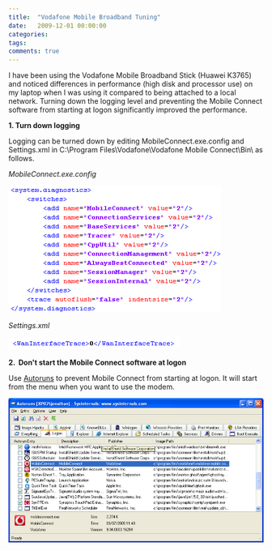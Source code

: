```yaml
---
title:  "Vodafone Mobile Broadband Tuning"
date:   2009-12-01 00:00:00
categories:
tags:
comments: true
---
```


I have been using the Vodafone Mobile Broadband Stick (Huawei K3765) and noticed differences in performance (high disk and processor use) on my laptop when I was using it compared to being attached to a local network. Turning down the logging level and preventing the Mobile Connect software from starting at logon significantly improved the performance.

**1. Turn down logging**

Logging can be turned down by editing MobileConnect.exe.config and Settings.xml in C:\Program Files\Vodafone\Vodafone Mobile Connect\Bin\ as follows.

*MobileConnect.exe.config*

![](/assets/blog/vodafone-mobile-broadband-tuning/mobileconnect-exe-config.png "MobileConnect.exe.config")

*Settings.xml*

![](/assets/blog/vodafone-mobile-broadband-tuning/settings-xml.png "Settings.xml")

**2.  Don't start the Mobile Connect software at logon**

Use <a href="http://technet.microsoft.com/en-us/sysinternals/bb963902.aspx">Autoruns</a> to prevent Mobile Connect from starting at logon. It will start from the menu when you want to use the modem.

![](/assets/blog/vodafone-mobile-broadband-tuning/autorunsmobileconnect.png)
